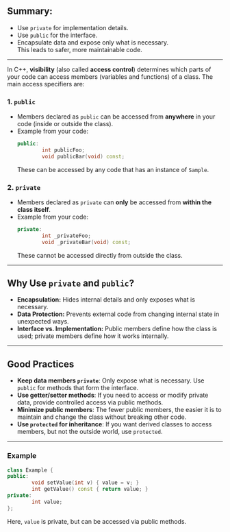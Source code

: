 ## Summary: 
- Use `private` for implementation details.
- Use `public` for the interface.
- Encapsulate data and expose only what is necessary.  
This leads to safer, more maintainable code.

---

In C++, **visibility** (also called **access control**) determines which parts of your code can access members (variables and functions) of a class. The main access specifiers are:

### 1. `public`
- Members declared as `public` can be accessed from **anywhere** in your code (inside or outside the class).
- Example from your code:
	```cpp
	public:
			int publicFoo;
			void publicBar(void) const;
	```
	These can be accessed by any code that has an instance of `Sample`.

### 2. `private`
- Members declared as `private` can **only** be accessed from **within the class itself**.
- Example from your code:
	```cpp
	private:
			int _privateFoo;
			void _privateBar(void) const;
	```
	These cannot be accessed directly from outside the class.

---

## Why Use `private` and `public`?

- **Encapsulation:** Hides internal details and only exposes what is necessary.
- **Data Protection:** Prevents external code from changing internal state in unexpected ways.
- **Interface vs. Implementation:** Public members define how the class is used; private members define how it works internally.

---

## Good Practices

- **Keep data members `private`**: Only expose what is necessary. Use `public` for methods that form the interface.
- **Use getter/setter methods**: If you need to access or modify private data, provide controlled access via public methods.
- **Minimize public members**: The fewer public members, the easier it is to maintain and change the class without breaking other code.
- **Use `protected` for inheritance**: If you want derived classes to access members, but not the outside world, use `protected`.

---

### Example

```cpp
class Example {
public:
		void setValue(int v) { value = v; }
		int getValue() const { return value; }
private:
		int value;
};
```

Here, `value` is private, but can be accessed via public methods.
